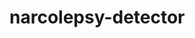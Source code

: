 # narcolepsy-detector

<!-- ## Table of contents -->
<!-- 1. `prepare_data.py` -->


<!-- # Description

This repository contains the machine learning methods and pipeline for classifying narcolepsy using polysomnography biomarkers that was developed at Stanford University, and is intended primarily for research and historical reference.

Those interested in using the sleep staging classification methods that were developed from this should use the primary, [Stanford-STAGES](https://www.github.com/stanford-stages/stanford-stages) repository. -->
